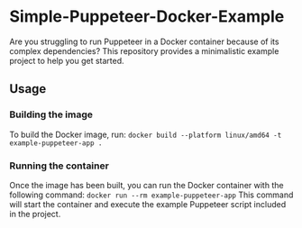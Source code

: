 # Simple-Puppeteer-Docker-Example
Are you struggling to run Puppeteer in a Docker container because of its complex dependencies? This repository provides a minimalistic example project to help you get started.
## Usage
### Building the image
To build the Docker image, run:
```docker build --platform linux/amd64 -t example-puppeteer-app .```
### Running the container
Once the image has been built, you can run the Docker container with the following command:
```docker run --rm example-puppeteer-app```
This command will start the container and execute the example Puppeteer script included in the project.